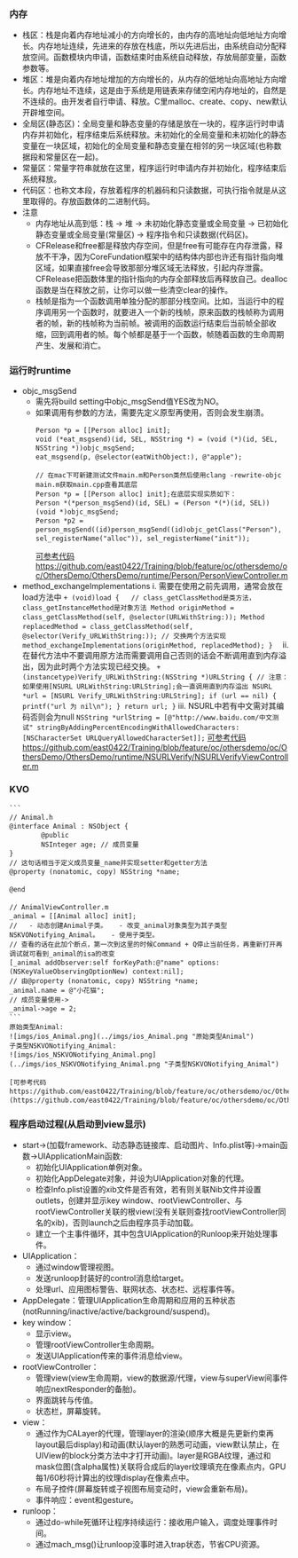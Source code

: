 ### 内存
  - 栈区：栈是向着内存地址减小的方向增长的，由内存的高地址向低地址方向增长。内存地址连续，先进来的存放在栈底，所以先进后出，由系统自动分配释放空间。函数模块内申请，函数结束时由系统自动释放，存放局部变量，函数参数等。  
  - 堆区：堆是向着内存地址增加的方向增长的，从内存的低地址向高地址方向增长。内存地址不连续，这是由于系统是用链表来存储空闲内存地址的，自然是不连续的。由开发者自行申请、释放。C里malloc、create、copy、new默认开辟堆空间。
  - 全局区(静态区)：全局变量和静态变量的存储是放在一块的，程序运行时申请内存并初始化，程序结束后系统释放。未初始化的全局变量和未初始化的静态变量在一块区域，初始化的全局变量和静态变量在相邻的另一块区域(也称数据段和常量区在一起)。
  - 常量区：常量字符串就放在这里，程序运行时申请内存并初始化，程序结束后系统释放。
  - 代码区：也称文本段，存放着程序的机器码和只读数据，可执行指令就是从这里取得的。存放函数体的二进制代码。  
  - 注意
    - 内存地址从高到低：栈 -> 堆 -> 未初始化静态变量或全局变量 -> 已初始化静态变量或全局变量(常量区) -> 程序指令和只读数据(代码区)。
    - CFRelease和free都是释放内存空间，但是free有可能存在内存泄露，释放不干净，因为CoreFundation框架中的结构体内部也许还有指针指向堆区域，如果直接free会导致那部分堆区域无法释放，引起内存泄露。CFRelease把函数体里的指针指向的内存全部释放后再释放自己。dealloc函数是当在释放之前，让你可以做一些清空clear的操作。 
    - 栈帧是指为一个函数调用单独分配的那部分栈空间。比如，当运行中的程序调用另一个函数时，就要进入一个新的栈帧，原来函数的栈帧称为调用者的帧，新的栈帧称为当前帧。被调用的函数运行结束后当前帧全部收缩，回到调用者的帧。每个帧都是基于一个函数，帧随着函数的生命周期产生、发展和消亡。  

### 运行时runtime
  - objc_msgSend
	  - 需先将build setting中objc_msgSend值YES改为NO。
	  - 如果调用有参数的方法，需要先定义原型再使用，否则会发生崩溃。
		```
		Person *p = [[Person alloc] init];
		void (*eat_msgsend)(id, SEL, NSString *) = (void (*)(id, SEL, NSString *))objc_msgSend;
		eat_msgsend(p, @selector(eatWithObject:), @"apple");
		
		// 在mac下可新建测试文件main.m和Person类然后使用clang -rewrite-objc main.m获取main.cpp查看其底层
		Person *p = [[Person alloc] init];在底层实现实质如下：
		Person *(*person_msgSend)(id, SEL) = (Person *(*)(id, SEL))(void *)objc_msgSend;
		Person *p2 = person_msgSend((id)person_msgSend((id)objc_getClass("Person"), sel_registerName("alloc")), sel_registerName("init"));
		```
		[可参考代码https://github.com/east0422/Training/blob/feature/oc/othersdemo/oc/OthersDemo/OthersDemo/runtime/Person/PersonViewController.m](https://github.com/east0422/Training/blob/feature/oc/othersdemo/oc/OthersDemo/OthersDemo/runtime/Person/PersonViewController.m) 
  - method_exchangeImplementations 
		i. 需要在使用之前先调用，通常会放在load方法中
			```
			+ (void)load {  
				// class_getClassMethod是类方法，class_getInstanceMethod是对象方法
				Method originMethod = class_getClassMethod(self, @selector(URLWithString:));
				Method replacedMethod = class_getClassMethod(self, @selector(Verify_URLWithString:));
					// 交换两个方法实现
					method_exchangeImplementations(originMethod, replacedMethod);
			}  
			```
		ii. 在替代方法中不要调用原方法而需要调用自己否则的话会不断调用直到内存溢出，因为此时两个方法实现已经交换。
			```
			+ (instancetype)Verify_URLWithString:(NSString *)URLString {
					// 注意：如果使用[NSURL URLWithString:URLString];会一直调用直到内存溢出
					NSURL *url = [NSURL Verify_URLWithString:URLString];
					if (url == nil) {
							printf("url 为 nil\n");
					}
					return url;
			}
			```
		iii. NSURL中若有中文需对其编码否则会为null
			```
			NSString *urlString = [@"http://www.baidu.com/中文测试" stringByAddingPercentEncodingWithAllowedCharacters:[NSCharacterSet URLQueryAllowedCharacterSet]];
			```
		[可参考代码https://github.com/east0422/Training/blob/feature/oc/othersdemo/oc/OthersDemo/OthersDemo/runtime/NSURLVerify/NSURLVerifyViewController.m](https://github.com/east0422/Training/blob/feature/oc/othersdemo/oc/OthersDemo/OthersDemo/runtime/NSURLVerify/NSURLVerifyViewController.m) 

### KVO  
	```
	// Animal.h
	@interface Animal : NSObject {
			@public
			NSInteger age; // 成员变量
	}
	// 这句话相当于定义成员变量_name并实现setter和getter方法
	@property (nonatomic, copy) NSString *name;

	@end

	// AnimalViewController.m
	_animal = [[Animal alloc] init];
	//   - 动态创建Animal子类。   - 改变_animal对象类型为其子类型NSKVONotifying_Animal。   - 使用子类型。
	// 查看的话在此加个断点，第一次到这里的时候Command + Q停止当前任务，再重新打开再调试就可看到_animal的isa的改变
	[_animal addObserver:self forKeyPath:@"name" options:(NSKeyValueObservingOptionNew) context:nil];
	// 由@property (nonatomic, copy) NSString *name;
	_animal.name = @"小花猫";
	// 成员变量使用->
	_animal->age = 2;
	```  
	原始类型Animal:  
	![imgs/ios_Animal.png](../imgs/ios_Animal.png "原始类型Animal")  
	子类型NSKVONotifying_Animal:  
	![imgs/ios_NSKVONotifying_Animal.png](../imgs/ios_NSKVONotifying_Animal.png "子类型NSKVONotifying_Animal")

	[可参考代码https://github.com/east0422/Training/blob/feature/oc/othersdemo/oc/OthersDemo/OthersDemo/kvo/Animal/AnimalViewController.m](https://github.com/east0422/Training/blob/feature/oc/othersdemo/oc/OthersDemo/OthersDemo/kvo/Animal/AnimalViewController.m)

### 程序启动过程(从启动到view显示)
  - start->(加载framework、动态静态链接库、启动图片、Info.plist等)->main函数->UIApplicationMain函数:
	  - 初始化UIApplication单例对象。
	  - 初始化AppDelegate对象，并设为UIApplication对象的代理。
	  - 检查Info.plist设置的xib文件是否有效，若有则关联Nib文件并设置outlets，创建并显示key window、rootViewController、与rootViewController关联的根view(没有关联则查找rootViewController同名的xib)，否则launch之后由程序员手动加载。
	  - 建立一个主事件循环，其中包含UIApplication的Runloop来开始处理事件。
  - UIApplication：
	  - 通过window管理视图。
	  - 发送runloop封装好的control消息给target。
	  - 处理url、应用图标警告、联网状态、状态栏、远程事件等。
  - AppDelegate：管理UIApplication生命周期和应用的五种状态(notRunning/inactive/active/background/suspend)。
  - key window：
	  - 显示view。
	  - 管理rootViewController生命周期。
	  - 发送UIApplication传来的事件消息给view。
  - rootViewController：
	  - 管理view(view生命周期，view的数据源/代理，view与superView间事件响应nextResponder的备胎)。
	  - 界面跳转与传值。
	  - 状态栏，屏幕旋转。
  - view：
	  - 通过作为CALayer的代理，管理layer的渲染(顺序大概是先更新约束再layout最后display)和动画(默认layer的熟悉可动画，view默认禁止，在UIView的block分类方法中才打开动画)。layer是RGBA纹理，通过和mask位图(含alpha属性)关联将合成后的layer纹理填充在像素点内，GPU每1/60秒将计算出的纹理display在像素点中。
	  - 布局子控件(屏幕旋转或子视图布局变动时，view会重新布局)。
	  - 事件响应：event和gesture。
  - runloop：
	  - 通过do-while死循环让程序持续运行：接收用户输入，调度处理事件时间。
	  - 通过mach_msg()让runloop没事时进入trap状态，节省CPU资源。 
	